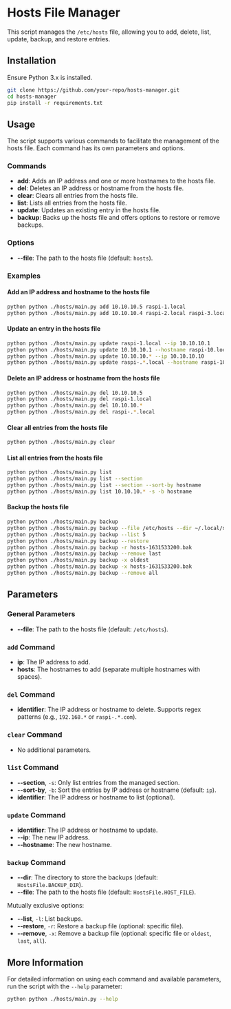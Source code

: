 # Hosts File Manager

This script manages the `/etc/hosts` file, allowing you to add, delete, list, update, backup, and restore entries.

## Installation

Ensure Python 3.x is installed.

```sh
git clone https://github.com/your-repo/hosts-manager.git
cd hosts-manager
pip install -r requirements.txt
```

## Usage

The script supports various commands to facilitate the management of the hosts file. Each command has its own parameters and options.

### Commands

- **add**: Adds an IP address and one or more hostnames to the hosts file.
- **del**: Deletes an IP address or hostname from the hosts file.
- **clear**: Clears all entries from the hosts file.
- **list**: Lists all entries from the hosts file.
- **update**: Updates an existing entry in the hosts file.
- **backup**: Backs up the hosts file and offers options to restore or remove backups.

### Options

- **--file**: The path to the hosts file (default: `hosts`).

### Examples

#### Add an IP address and hostname to the hosts file

```sh
python python ./hosts/main.py add 10.10.10.5 raspi-1.local
python python ./hosts/main.py add 10.10.10.4 raspi-2.local raspi-3.local raspi-4.local
```

#### Update an entry in the hosts file

```sh
python python ./hosts/main.py update raspi-1.local --ip 10.10.10.1
python python ./hosts/main.py update 10.10.10.1 --hostname raspi-10.local
python python ./hosts/main.py update 10.10.10.* --ip 10.10.10.10
python python ./hosts/main.py update raspi-.*.local --hostname raspi-10.local --ip 10.10.10.10
```

#### Delete an IP address or hostname from the hosts file

```sh
python python ./hosts/main.py del 10.10.10.5
python python ./hosts/main.py del raspi-1.local
python python ./hosts/main.py del 10.10.10.*
python python ./hosts/main.py del raspi-.*.local
```

#### Clear all entries from the hosts file

```sh
python python ./hosts/main.py clear
```

#### List all entries from the hosts file

```sh
python python ./hosts/main.py list
python python ./hosts/main.py list --section
python python ./hosts/main.py list --section --sort-by hostname
python python ./hosts/main.py list 10.10.10.* -s -b hostname
```

#### Backup the hosts file

```sh
python python ./hosts/main.py backup
python python ./hosts/main.py backup --file /etc/hosts --dir ~/.local/share/hosts
python python ./hosts/main.py backup --list 5
python python ./hosts/main.py backup --restore
python python ./hosts/main.py backup -r hosts-1631533200.bak
python python ./hosts/main.py backup --remove last
python python ./hosts/main.py backup -x oldest
python python ./hosts/main.py backup -x hosts-1631533200.bak
python python ./hosts/main.py backup --remove all
```

## Parameters

### General Parameters

- **--file**: The path to the hosts file (default: `/etc/hosts`).

### `add` Command

- **ip**: The IP address to add.
- **hosts**: The hostnames to add (separate multiple hostnames with spaces).

### `del` Command

- **identifier**: The IP address or hostname to delete. Supports regex patterns (e.g., `192.168.*` or `raspi-.*.com`).

### `clear` Command

- No additional parameters.

### `list` Command

- **--section**, `-s`: Only list entries from the managed section.
- **--sort-by**, `-b`: Sort the entries by IP address or hostname (default: `ip`).
- **identifier**: The IP address or hostname to list (optional).

### `update` Command

- **identifier**: The IP address or hostname to update.
- **--ip**: The new IP address.
- **--hostname**: The new hostname.

### `backup` Command

- **--dir**: The directory to store the backups (default: `HostsFile.BACKUP_DIR`).
- **--file**: The path to the hosts file (default: `HostsFile.HOST_FILE`).

Mutually exclusive options:
- **--list**, `-l`: List backups.
- **--restore**, `-r`: Restore a backup file (optional: specific file).
- **--remove**, `-x`: Remove a backup file (optional: specific file or `oldest`, `last`, `all`).

## More Information

For detailed information on using each command and available parameters, run the script with the `--help` parameter:

```sh
python python ./hosts/main.py --help
```